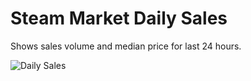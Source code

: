 # Steam Market Daily Sales
Shows sales volume and median price for last 24 hours.

![Daily Sales](https://i.imgur.com/ydXrJa0.png)

